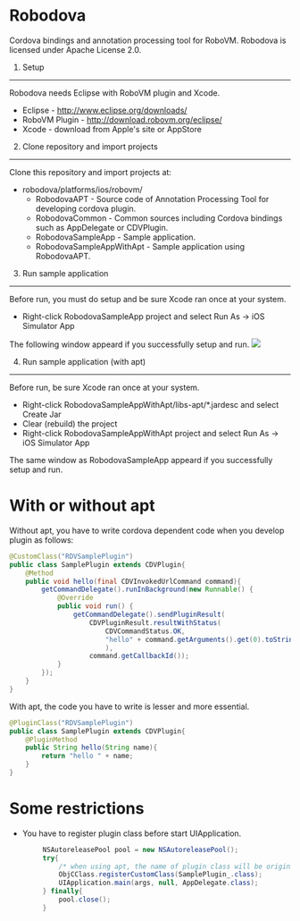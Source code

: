 Robodova
========

Cordova bindings and annotation processing tool for RoboVM. Robodova is licensed under Apache License 2.0.

1. Setup
--------
  Robodova needs Eclipse with RoboVM plugin and Xcode.
  * Eclipse - http://www.eclipse.org/downloads/
  * RoboVM Plugin - http://download.robovm.org/eclipse/
  * Xcode - download from Apple's site or AppStore

2. Clone repository and import projects
--------
  Clone this repository and import projects at:
  * robodova/platforms/ios/robovm/
    * RobodovaAPT - Source code of Annotation Processing Tool for developing cordova plugin.
    * RobodovaCommon - Common sources including Cordova bindings such as AppDelegate or CDVPlugin.
    * RobodovaSampleApp - Sample application.
    * RobodovaSampleAppWithApt - Sample application using RobodovaAPT.

3. Run sample application
--------
  Before run, you must do setup and be sure Xcode ran once at your system.
  * Right-click RobodovaSampleApp project and select Run As -> iOS Simulator App
  
  The following window appeard if you successfully setup and run.
  <img src="http://i.gyazo.com/ee6d4d4981530a7acb92be7d8ce3e8b1.png">

4. Run sample application (with apt)
--------
  Before run, be sure Xcode ran once at your system.
  * Right-click RobodovaSampleAppWithApt/libs-apt/*.jardesc and select Create Jar
  * Clear (rebuild) the project
  * Right-click RobodovaSampleAppWithApt project and select Run As -> iOS Simulator App
  
  The same window as RobodovaSampleApp appeard if you successfully setup and run.

With or without apt
========
Without apt, you have to write cordova dependent code when you develop plugin as follows:
```java
@CustomClass("RDVSamplePlugin")
public class SamplePlugin extends CDVPlugin{
	@Method
	public void hello(final CDVInvokedUrlCommand command){
		getCommandDelegate().runInBackground(new Runnable() {
			@Override
			public void run() {
				getCommandDelegate().sendPluginResult(
					CDVPluginResult.resultWithStatus(
						CDVCommandStatus.OK,
						"hello" + command.getArguments().get(0).toString()
						),
					command.getCallbackId());
			}
		});
	}
}
```

With apt, the code you have to write is lesser and more essential.
```java
@PluginClass("RDVSamplePlugin")
public class SamplePlugin extends CDVPlugin{
	@PluginMethod
	public String hello(String name){
		return "hello " + name;
	}
}
```

Some restrictions
========
* You have to register plugin class before start UIApplication.
   ```java
		NSAutoreleasePool pool = new NSAutoreleasePool();
		try{
			/* when using apt, the name of plugin class will be original class name plus "_" */
			ObjCClass.registerCustomClass(SamplePlugin_.class);
			UIApplication.main(args, null, AppDelegate.class);
		} finally{
			pool.close();
		}
   ```
